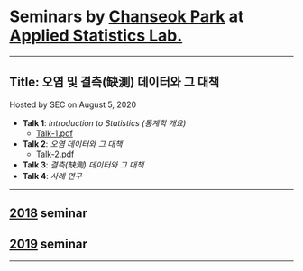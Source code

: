 # Seminars by [Chanseok Park](https://appliedstat.github.io) at [Applied Statistics Lab.](https://statpnu.github.io)
---
## Title: 오염 및 결측(缺測) 데이터와 그 대책
   Hosted by SEC on August 5, 2020 
- **Talk 1**: *Introduction to Statistics (통계학 개요)*  
    - [Talk-1.pdf](Talk-1.pdf) 
- **Talk 2**: *오염 데이터와 그 대책*
    - [Talk-2.pdf](Talk-2.pdf)
- **Talk 3**: *결측(缺測) 데이터와 그 대책* 
- **Talk 4**: *사례 연구*

    
---
## [2018](2018)  seminar  
## [2019](2019)  seminar  
---
